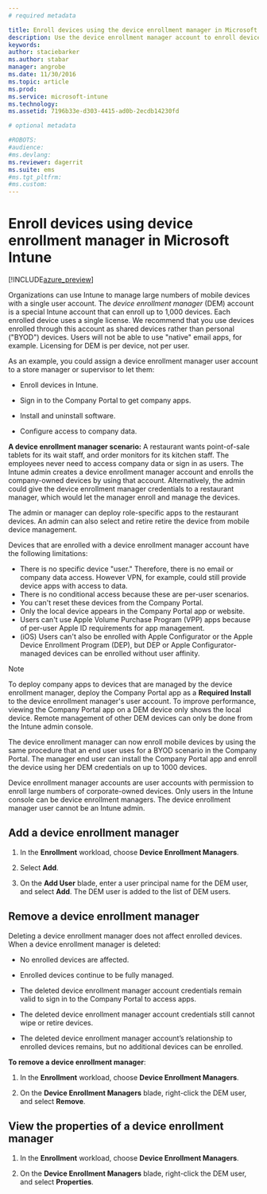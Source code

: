 ```yaml
---
# required metadata

title: Enroll devices using the device enrollment manager in Microsoft Intune | Microsoft Docs
description: Use the device enrollment manager account to enroll devices in Intune. 
keywords:
author: staciebarker
ms.author: stabar
manager: angrobe
ms.date: 11/30/2016
ms.topic: article
ms.prod:
ms.service: microsoft-intune
ms.technology:
ms.assetid: 7196b33e-d303-4415-ad0b-2ecdb14230fd

# optional metadata

#ROBOTS:
#audience:
#ms.devlang:
ms.reviewer: dagerrit
ms.suite: ems
#ms.tgt_pltfrm:
#ms.custom:
---
```


# Enroll devices using device enrollment manager in Microsoft Intune

[!INCLUDE[azure_preview](../includes/azure_preview.md)]

Organizations can use Intune to manage large numbers of mobile devices with a single user account. The *device enrollment manager* (DEM) account is a special Intune account that can enroll up to 1,000 devices. Each enrolled device uses a single license. We recommend that you use devices enrolled through this account as shared devices rather than personal ("BYOD") devices. Users will not be able to use "native" email apps, for example. Licensing for DEM is per device, not per user.

As an example, you could assign a device enrollment manager user account to a store manager or supervisor to let them:

-   Enroll devices in Intune.

-   Sign in to the Company Portal to get company apps.

-   Install and uninstall software.

-   Configure access to company data.


**A device enrollment manager scenario:**
A restaurant wants point-of-sale tablets for its wait staff, and order monitors for its kitchen staff. The employees never need to access company data or sign in as users. The Intune admin creates a device enrollment manager account and enrolls the company-owned devices by using that account. Alternatively, the admin could give the device enrollment manager credentials to a restaurant manager, which would let the manager enroll and manage the devices.

The admin or manager can deploy role-specific apps to the restaurant devices. An admin can also select and retire retire the device from mobile device management.

Devices that are enrolled with a device enrollment manager account have the following limitations:
  - There is no specific device "user." Therefore, there is no email or company data access. However VPN, for example, could still provide device apps with access to data.
  - There is no conditional access because these are per-user scenarios.
  - You can't reset these devices from the Company Portal.
  - Only the local device appears in the Company Portal app or website.
  - Users can't use Apple Volume Purchase Program (VPP) apps because of per-user Apple ID requirements for app management.
  - (iOS) Users can't also be enrolled with Apple Configurator or the Apple Device Enrollment Program (DEP), but DEP or Apple Configurator-managed devices can be enrolled without user affinity.

> [!NOTE]
> To deploy company apps to devices that are managed by the device enrollment manager, deploy the Company Portal app as a **Required Install** to the device enrollment manager's user account.
> To improve performance, viewing the Company Portal app on a DEM device only shows the local device. Remote management of other DEM devices can only be done from the Intune admin console.

The device enrollment manager can now enroll mobile devices by using the same procedure that an end user uses for a BYOD scenario in the Company Portal. The manager end user can install the Company Portal app and enroll the device using her DEM credentials on up to 1000 devices.

Device enrollment manager accounts are user accounts with permission to enroll large numbers of corporate-owned devices. Only users in the Intune console can be device enrollment managers. The device enrollment manager user cannot be an Intune admin.

## Add a device enrollment manager

1.  In the **Enrollment** workload, choose **Device Enrollment Managers**.

2.  Select **Add**.

3.  On the **Add User** blade, enter a user principal name for the DEM user, and select **Add**. The DEM user is added to the list of DEM users.

## Remove a device enrollment manager

Deleting a device enrollment manager does not affect enrolled devices. When a device enrollment manager is deleted:

-   No enrolled devices are affected.

-   Enrolled devices continue to be fully managed.

-   The deleted device enrollment manager account credentials remain valid to sign in to the Company Portal to access apps.

-   The deleted device enrollment manager account credentials still cannot wipe or retire devices.

-   The deleted device enrollment manager account’s relationship to enrolled devices remains, but no additional devices can be enrolled.

**To remove a device enrollment manager**:

1.  In the **Enrollment** workload, choose **Device Enrollment Managers**.

2. On the **Device Enrollment Managers** blade, right-click the DEM user, and select **Remove**.

## View the properties of a device enrollment manager

1. In the **Enrollment** workload, choose **Device Enrollment Managers**.

2. On the **Device Enrollment Managers** blade, right-click the DEM user, and select **Properties**.


